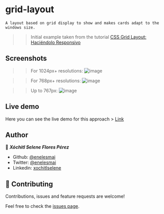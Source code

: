 # grid-layout

    A layout based on grid display to show and makes cards adapt to the windows size.

>> Initial example taken from the tutorial [CSS Grid Layout: Haciéndolo Responsivo](https://webdesign.tutsplus.com/es/tutorials/css-grid-layout-going-responsive--cms-27270)

## Screenshots
>> For 1024px+ resolutions:
![image](https://user-images.githubusercontent.com/5160907/89592499-5d076c80-d812-11ea-8f79-f569cd52957b.png)

>> For 768px+ resolutions:
![image](https://user-images.githubusercontent.com/5160907/89592601-993acd00-d812-11ea-8333-eee91f8b211b.png)

>> Up to 767px:
![image](https://user-images.githubusercontent.com/5160907/89592662-d1421000-d812-11ea-9b43-dac661650004.png)


## Live demo
Here you can see the live demo for this approach > [Link](https://raw.githack.com/enelesmai/grid-layout/master/index.html)

## Author

👤 ***Xóchitl Selene Flores Pérez***

- Github: [@enelesmai](https://github.com/enelesmai)
- Twitter: [@enelesmai](https://twitter.com/enelesmai)
- Linkedin: [xochitlselene](https://linkedin.com/in/xochitlselene)


## 🤝 Contributing

Contributions, issues and feature requests are welcome!

Feel free to check the [issues page](issues/).
